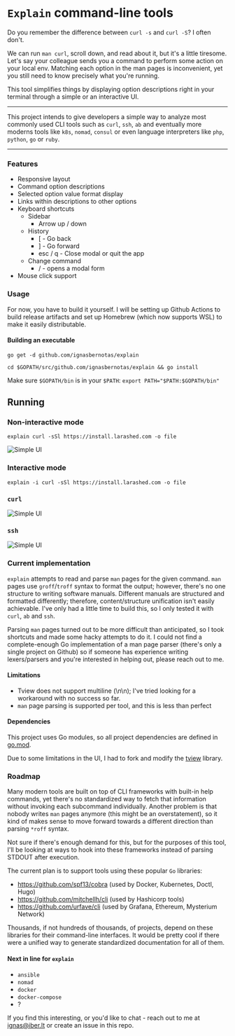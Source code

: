 # `Explain` command-line tools

Do you remember the difference between `curl -s` and `curl -S`? I often don't.

We can run `man curl`, scroll down, and read about it, but it's a little tiresome. 
Let's say your colleague sends you a command to perform some action on your local env. Matching each option in the man pages is inconvenient, yet you still need to know precisely what you're running.

This tool simplifies things by displaying option descriptions right in your terminal through a simple or an interactive UI.

---

This project intends to give developers a simple way to analyze most commonly used CLI tools such as `curl`, `ssh`, `ab` and eventually more moderns tools like `k8s`, `nomad`, `consul` or even language interpreters like `php`, `python`, `go` or `ruby`.

---

### Features

- Responsive layout
- Command option descriptions
- Selected option value format display
- Links within descriptions to other options
- Keyboard shortcuts
  - Sidebar
    - Arrow up / down
  - History
    - [ - Go back
    - ] - Go forward
    - esc / q - Close modal or quit the app
  - Change command
    - / - opens a modal form
- Mouse click support

### Usage

For now, you have to build it yourself. I will be setting up Github Actions to build release artifacts and set up Homebrew (which now supports WSL) to make it easily distributable.

#### Building an executable

```shell
go get -d github.com/ignasbernotas/explain
```

```shell
cd $GOPATH/src/github.com/ignasbernotas/explain && go install 
```

Make sure `$GOPATH/bin` is in your `$PATH`: `export PATH="$PATH:$GOPATH/bin"`

## Running

### Non-interactive mode

```shell
explain curl -sSl https://install.larashed.com -o file
```

![Simple UI](./github/images/simple.png)

### Interactive mode

```shell
explain -i curl -sSl https://install.larashed.com -o file
```

### `curl`

![Simple UI](./github/images/curl.png)

### `ssh`

![Simple UI](./github/images/ssh.png)


### Current implementation

`explain` attempts to read and parse `man` pages for the given command.
`man` pages use `groff`/`troff` syntax to format the output; however, there's no one structure to writing software manuals.
Different manuals are structured and formatted differently; therefore, content/structure unification isn't easily achievable.
I've only had a little time to build this, so I only tested it with `curl`, `ab` and `ssh`. 

Parsing `man` pages turned out to be more difficult than anticipated, so I took shortcuts and made some hacky attempts to do it.
I could not find a complete-enough Go implementation of a man page parser (there's only a single project on Github) so if someone has experience writing lexers/parsers and you're interested in helping out, please reach out to me.

#### Limitations

- Tview does not support multiline (\n\n); I've tried looking for a workaround with no success so far.
- `man` page parsing is supported per tool, and this is less than perfect

#### Dependencies
This project uses Go modules, so all project dependencies are defined in [go.mod](./go.mod).

Due to some limitations in the UI, I had to fork and modify the [tview](https://github.com/rivo/tview) library.

### Roadmap

Many modern tools are built on top of CLI frameworks with built-in help commands, yet there's no standardized way to fetch that information without invoking each subcommand individually. Another problem is that nobody writes `man` pages anymore (this might be an overstatement), so it kind of makes sense to move forward towards a different direction than parsing `*roff` syntax.

Not sure if there's enough demand for this, but for the purposes of this tool, I'll be looking at ways to hook into these frameworks instead of parsing STDOUT after execution.

The current plan is to support tools using these popular `Go` libraries:

- https://github.com/spf13/cobra (used by Docker, Kubernetes, Doctl, Hugo)
- https://github.com/mitchellh/cli (used by Hashicorp tools)
- https://github.com/urfave/cli (used by Grafana, Ethereum, Mysterium Network)

Thousands, if not hundreds of thousands, of projects, depend on these libraries for their command-line interfaces.
It would be pretty cool if there were a unified way to generate standardized documentation for all of them.

#### Next in line for `explain`
- `ansible`
- `nomad`
- `docker`
- `docker-compose`
- ?

If you find this interesting, or you'd like to chat - reach out to me at [ignas@iber.lt](mailto:ignas@iber.lt) or create an issue in this repo.
